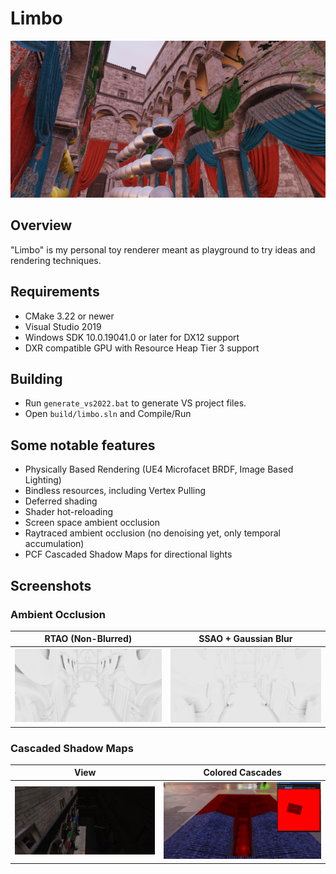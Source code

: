 # Limbo

![picture](images/main.png)

## Overview
"Limbo" is my personal toy renderer meant as playground to try ideas and rendering techniques.

## Requirements
- CMake 3.22 or newer
- Visual Studio 2019
- Windows SDK 10.0.19041.0 or later for DX12 support
- DXR compatible GPU with Resource Heap Tier 3 support
 
## Building
- Run `generate_vs2022.bat` to generate VS project files.
- Open `build/limbo.sln` and Compile/Run

## Some notable features
- Physically Based Rendering (UE4 Microfacet BRDF, Image Based Lighting)
- Bindless resources, including Vertex Pulling
- Deferred shading
- Shader hot-reloading
- Screen space ambient occlusion
- Raytraced ambient occlusion (no denoising yet, only temporal accumulation)
- PCF Cascaded Shadow Maps for directional lights
 
## Screenshots
### Ambient Occlusion
| RTAO (Non-Blurred) | SSAO + Gaussian Blur |
|------|------|
| ![Multiple Lights](images/rtao.png) | ![Multiple Lights](images/ssao.png) |
### Cascaded Shadow Maps
| View | Colored Cascades |
|------|------|
|![CSM](images/csm.png)|![CSM](images/csm_cascades.png)|

